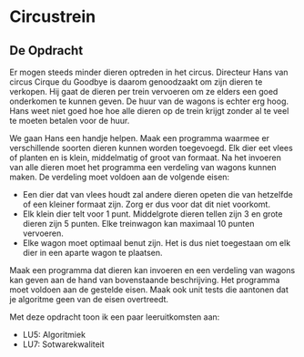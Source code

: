 # Circustrein


## De Opdracht
Er mogen steeds minder dieren optreden in het circus. Directeur Hans van circus Cirque du Goodbye is daarom genoodzaakt om zijn dieren te verkopen. Hij gaat de dieren per trein vervoeren om ze elders een goed onderkomen te kunnen geven. De huur van de wagons is echter erg hoog. Hans weet niet goed hoe hoe alle dieren op de trein krijgt zonder al te veel te moeten betalen voor de huur.

We gaan Hans een handje helpen. Maak een programma waarmee er verschillende soorten dieren kunnen worden toegevoegd. Elk dier eet vlees of planten en is klein, middelmatig of groot van formaat. Na het invoeren van alle dieren moet het programma een verdeling van wagons kunnen maken. De verdeling moet voldoen aan de volgende eisen:

- Een dier dat van vlees houdt zal andere dieren opeten die van hetzelfde of een kleiner formaat zijn. Zorg er dus voor dat dit niet voorkomt.
- Elk klein dier telt voor 1 punt. Middelgrote dieren tellen zijn 3 en grote dieren zijn 5 punten. Elke treinwagon kan maximaal 10 punten vervoeren.
- Elke wagon moet optimaal benut zijn. Het is dus niet toegestaan om elk dier in een aparte wagon te plaatsen.

Maak een programma dat dieren kan invoeren en een verdeling van wagons kan geven aan de hand van bovenstaande beschrijving. Het programma moet voldoen aan de gestelde eisen. Maak ook unit tests die aantonen dat je algoritme geen van de eisen overtreedt.

Met deze opdracht toon ik een paar leeruitkomsten aan:
- LU5: Algoritmiek
- LU7: Sotwarekwaliteit
